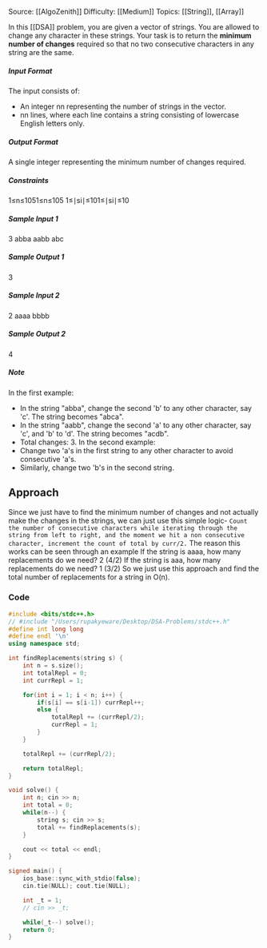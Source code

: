 Source: [[AlgoZenith]]
Difficulty: [[Medium]]
Topics: [[String]], [[Array]]

In this [[DSA]] problem, you are given a vector of strings. You are allowed to change any character in these strings. Your task is to return the **minimum number of changes** required so that no two consecutive characters in any string are the same.

##### Input Format

The input consists of:

- An integer nn representing the number of strings in the vector.
- nn lines, where each line contains a string consisting of lowercase English letters only.

##### Output Format

A single integer representing the minimum number of changes required.

##### Constraints

1≤n≤1051≤n≤105 1≤∣si∣≤101≤∣si​∣≤10

##### Sample Input 1

3 abba aabb abc

##### Sample Output 1

3

##### Sample Input 2

2 aaaa bbbb

##### Sample Output 2

4

##### Note

In the first example:

- In the string "abba", change the second 'b' to any other character, say 'c'. The string becomes "abca".
- In the string "aabb", change the second 'a' to any other character, say 'c', and 'b' to 'd'. The string becomes "acdb".
- Total changes: 3. In the second example:
- Change two 'a's in the first string to any other character to avoid consecutive 'a's.
- Similarly, change two 'b's in the second string.

## Approach 
Since we just have to find the minimum number of changes and not actually make the changes in the strings, we can just use this simple logic- `Count the number of consecutive characters while iterating through the string from left to right, and the moment we hit a non consecutive character, increment the count of total by curr/2.`
The reason this works can be seen through an example 
If the string is aaaa, how many replacements do we need? 2 (4/2)
If the string is aaa, how many replacements do we need? 1 (3/2)
So we just use this approach and find the total number of replacements for a string in O(n).

### Code 
``` cpp
#include <bits/stdc++.h>
// #include "/Users/rupakyeware/Desktop/DSA-Problems/stdc++.h"
#define int long long
#define endl '\n'
using namespace std;

int findReplacements(string s) {
    int n = s.size();
    int totalRepl = 0;
    int currRepl = 1;

    for(int i = 1; i < n; i++) {
        if(s[i] == s[i-1]) currRepl++;
        else {
            totalRepl += (currRepl/2);
            currRepl = 1;
        }
    }

    totalRepl += (currRepl/2);

    return totalRepl;
}

void solve() {
    int n; cin >> n;
    int total = 0;
    while(n--) {
        string s; cin >> s;
        total += findReplacements(s);
    }

    cout << total << endl;
}

signed main() {
    ios_base::sync_with_stdio(false);
    cin.tie(NULL); cout.tie(NULL);

    int _t = 1;
    // cin >> _t;

    while(_t--) solve();
    return 0;
}
```